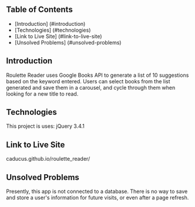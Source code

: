 ## Table of Contents
* [Introduction] (#introduction)
* [Technologies] (#technologies)
* [Link to Live Site] (#link-to-live-site)
* [Unsolved Problems] (#unsolved-problems)


## Introduction
Roulette Reader uses Google Books API to generate a list of 10 suggestions based on the keyword entered. Users can select books from the list generated and save them in a carousel, and cycle through them when looking for a new title to read.

## Technologies
This project is uses:
jQuery 3.4.1

## Link to Live Site
caducus.github.io/roulette_reader/

## Unsolved Problems
Presently, this app is not connected to a database. There is no way to save and store a user's information for future visits, or even after a page refresh.
